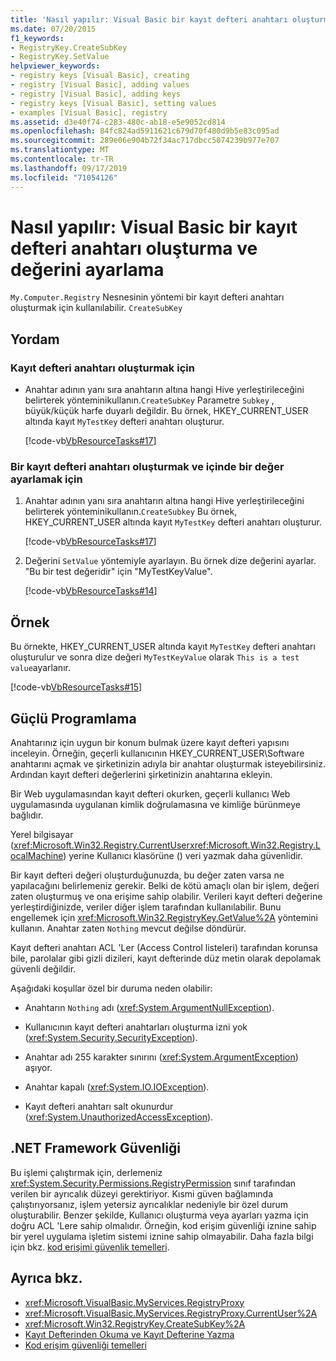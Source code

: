```yaml
---
title: 'Nasıl yapılır: Visual Basic bir kayıt defteri anahtarı oluşturma ve değerini ayarlama'
ms.date: 07/20/2015
f1_keywords:
- RegistryKey.CreateSubKey
- RegistryKey.SetValue
helpviewer_keywords:
- registry keys [Visual Basic], creating
- registry [Visual Basic], adding values
- registry [Visual Basic], adding keys
- registry keys [Visual Basic], setting values
- examples [Visual Basic], registry
ms.assetid: d3e40f74-c283-480c-ab18-e5e9052cd814
ms.openlocfilehash: 84fc824ad5911621c679d70f480d9b5e83c095ad
ms.sourcegitcommit: 289e06e904b72f34ac717dbcc5074239b977e707
ms.translationtype: MT
ms.contentlocale: tr-TR
ms.lasthandoff: 09/17/2019
ms.locfileid: "71054126"
---
```

# <a name="how-to-create-a-registry-key-and-set-its-value-in-visual-basic"></a>Nasıl yapılır: Visual Basic bir kayıt defteri anahtarı oluşturma ve değerini ayarlama

`My.Computer.Registry` Nesnesinin yöntemi bir kayıt defteri anahtarı oluşturmak için kullanılabilir. `CreateSubKey`

## <a name="procedure"></a>Yordam

### <a name="to-create-a-registry-key"></a>Kayıt defteri anahtarı oluşturmak için

- Anahtar adının yanı sıra anahtarın altına hangi Hive yerleştirileceğini belirterek yönteminikullanın.`CreateSubKey` Parametre `Subkey` , büyük/küçük harfe duyarlı değildir. Bu örnek, HKEY_CURRENT_USER altında kayıt `MyTestKey` defteri anahtarı oluşturur.

    [!code-vb[VbResourceTasks#17](~/samples/snippets/visualbasic/VS_Snippets_VBCSharp/VbResourceTasks/VB/Class1.vb#17)]

### <a name="to-create-a-registry-key-and-set-a-value-in-it"></a>Bir kayıt defteri anahtarı oluşturmak ve içinde bir değer ayarlamak için

1. Anahtar adının yanı sıra anahtarın altına hangi Hive yerleştirileceğini belirterek yönteminikullanın.`CreateSubkey` Bu örnek, HKEY_CURRENT_USER altında kayıt `MyTestKey` defteri anahtarı oluşturur.

    [!code-vb[VbResourceTasks#17](~/samples/snippets/visualbasic/VS_Snippets_VBCSharp/VbResourceTasks/VB/Class1.vb#17)]

2. Değerini `SetValue` yöntemiyle ayarlayın. Bu örnek dize değerini ayarlar. "Bu bir test değeridir" için "MyTestKeyValue".

    [!code-vb[VbResourceTasks#14](~/samples/snippets/visualbasic/VS_Snippets_VBCSharp/VbResourceTasks/VB/Class1.vb#14)]

## <a name="example"></a>Örnek

Bu örnekte, HKEY_CURRENT_USER altında kayıt `MyTestKey` defteri anahtarı oluşturulur ve sonra dize değeri `MyTestKeyValue` olarak `This is a test value`ayarlanır.

[!code-vb[VbResourceTasks#15](~/samples/snippets/visualbasic/VS_Snippets_VBCSharp/VbResourceTasks/VB/Class1.vb#15)]

## <a name="robust-programming"></a>Güçlü Programlama

Anahtarınız için uygun bir konum bulmak üzere kayıt defteri yapısını inceleyin. Örneğin, geçerli kullanıcının HKEY_CURRENT_USER\Software anahtarını açmak ve şirketinizin adıyla bir anahtar oluşturmak isteyebilirsiniz. Ardından kayıt defteri değerlerini şirketinizin anahtarına ekleyin.

Bir Web uygulamasından kayıt defteri okurken, geçerli kullanıcı Web uygulamasında uygulanan kimlik doğrulamasına ve kimliğe bürünmeye bağlıdır.

Yerel bilgisayar (<xref:Microsoft.Win32.Registry.CurrentUser><xref:Microsoft.Win32.Registry.LocalMachine>) yerine Kullanıcı klasörüne () veri yazmak daha güvenlidir.

Bir kayıt defteri değeri oluşturduğunuzda, bu değer zaten varsa ne yapılacağını belirlemeniz gerekir. Belki de kötü amaçlı olan bir işlem, değeri zaten oluşturmuş ve ona erişime sahip olabilir. Verileri kayıt defteri değerine yerleştirdiğinizde, veriler diğer işlem tarafından kullanılabilir. Bunu engellemek için <xref:Microsoft.Win32.RegistryKey.GetValue%2A> yöntemini kullanın. Anahtar zaten `Nothing` mevcut değilse döndürür.

Kayıt defteri anahtarı ACL 'Ler (Access Control listeleri) tarafından korunsa bile, parolalar gibi gizli dizileri, kayıt defterinde düz metin olarak depolamak güvenli değildir.

Aşağıdaki koşullar özel bir duruma neden olabilir:

- Anahtarın `Nothing` adı (<xref:System.ArgumentNullException>).

- Kullanıcının kayıt defteri anahtarları oluşturma izni yok (<xref:System.Security.SecurityException>).

- Anahtar adı 255 karakter sınırını (<xref:System.ArgumentException>) aşıyor.

- Anahtar kapalı (<xref:System.IO.IOException>).

- Kayıt defteri anahtarı salt okunurdur (<xref:System.UnauthorizedAccessException>).

## <a name="net-framework-security"></a>.NET Framework Güvenliği

Bu işlemi çalıştırmak için, derlemeniz <xref:System.Security.Permissions.RegistryPermission> sınıf tarafından verilen bir ayrıcalık düzeyi gerektiriyor. Kısmi güven bağlamında çalıştırıyorsanız, işlem yetersiz ayrıcalıklar nedeniyle bir özel durum oluşturabilir. Benzer şekilde, Kullanıcı oluşturma veya ayarları yazma için doğru ACL 'Lere sahip olmalıdır. Örneğin, kod erişim güvenliği iznine sahip bir yerel uygulama işletim sistemi iznine sahip olmayabilir. Daha fazla bilgi için bkz. [kod erişimi güvenlik temelleri](../../../../framework/misc/code-access-security-basics.md).

## <a name="see-also"></a>Ayrıca bkz.

- <xref:Microsoft.VisualBasic.MyServices.RegistryProxy>
- <xref:Microsoft.VisualBasic.MyServices.RegistryProxy.CurrentUser%2A>
- <xref:Microsoft.Win32.RegistryKey.CreateSubKey%2A>
- [Kayıt Defterinden Okuma ve Kayıt Defterine Yazma](../../../../visual-basic/developing-apps/programming/computer-resources/reading-from-and-writing-to-the-registry.md)
- [Kod erişim güvenliği temelleri](../../../../framework/misc/code-access-security-basics.md)
